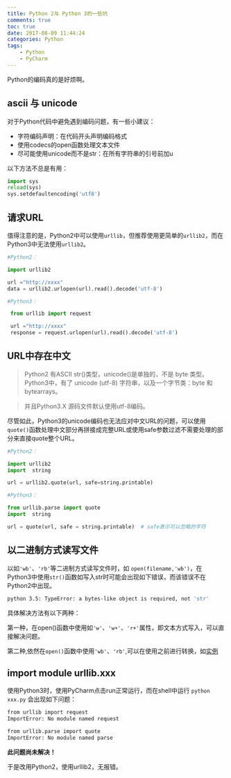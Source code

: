 ```yaml
---
title: Python 2与 Python 3的一些坑
comments: true
toc: true
date: 2017-08-09 11:44:24
categories: Python
tags: 
    - Python
    - PyCharm
---
```


Python的编码真的是好烦啊。

<!--more-->
## ascii 与 unicode

对于Python代码中避免遇到编码问题，有一些小建议：

- 字符编码声明：在代码开头声明编码格式
- 使用codecs的open函数处理文本文件
- 尽可能使用unicode而不是str：在所有字符串的引号前加u

以下方法不总是有用：

```python
import sys  
reload(sys)  
sys.setdefaultencoding('utf8')
```
## 请求URL

值得注意的是，Python2中可以使用`urllib`，但推荐使用更简单的`urllib2`，而在Python3中无法使用`urllib2`。
```python
#Python2：

import urllib2

url ="http://xxxx"  
data = urllib2.urlopen(url).read().decode('utf-8')

#Python3：

 from urllib import request

 url ="http://xxxx" 
 response = request.urlopen(url).read().decode('utf-8')
```

## URL中存在中文

>Python2 有ASCII str()类型，unicode()是单独的，不是 byte 类型。
Python3中，有了 unicode (utf-8) 字符串，以及一个字节类：byte 和 bytearrays。 

>并且Python3.X 源码文件默认使用utf-8编码。

尽管如此，Python3的unicode编码也无法应对中文URL的问题，可以使用`quote()`函数处理中文部分再拼接成完整URL或使用safe参数过滤不需要处理的部分来直接quote整个URL。

```python
#Python2：

import urllib2
import  string

url = urllib2.quote(url, safe=string.printable)

#Python3：

from urllib.parse import quote
import  string

url = quote(url, safe = string.printable)  # safe表示可以忽略的字符
```

## 以二进制方式读写文件

以如`'wb'`、`'rb'`等二进制方式读写文件时，如 `open(filename,'wb')`，在Python3中使用`str()`函数如写入str时可能会出现如下错误，而该错误不在Python2中出现。

```bash
python 3.5: TypeError: a bytes-like object is required, not 'str'
```
具体解决方法有以下两种：

第一种，在open()函数中使用如`'w'`、`'w+'`、`'r+'`属性，即文本方式写入，可以直接解决问题。

第二种,依然在`open()`函数中使用`'wb'`、`'rb'`,可以在使用之前进行转换，如[实例](http://stackoverflow.com/questions/33054527/python-3-5-typeerror-a-bytes-like-object-is-required-not-str)


## import module urllib.xxx

使用Python3时，使用PyCharm点击run正常运行，而在shell中运行 `python xxx.py` 会出现如下问题：

```bash
from urllib import request
ImportError: No module named request

from urllib.parse import quote
ImportError: No module named parse
```

**此问题尚未解决！**

于是改用Python2，使用urllib2，无报错。
